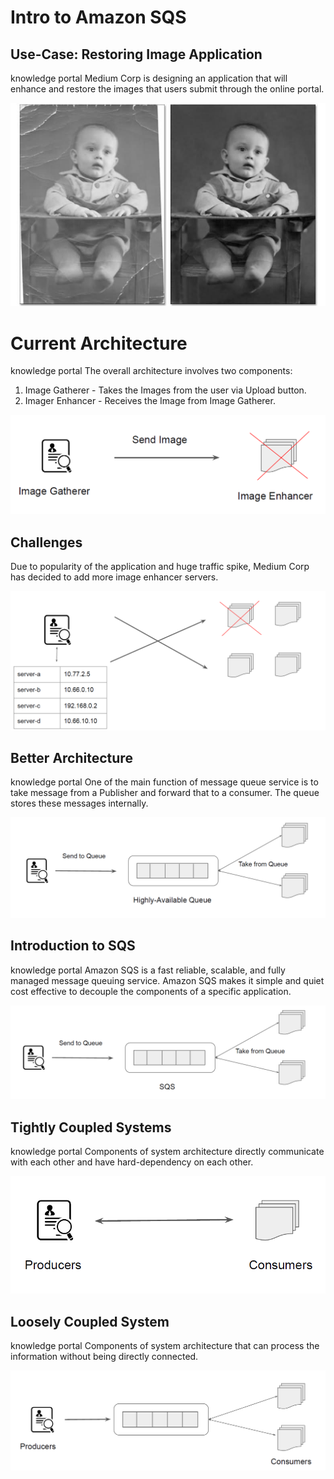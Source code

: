 
# Intro to Amazon SQS

## Use-Case: Restoring Image Application
knowledge portal
Medium Corp is designing an application that will enhance and restore the images that
users submit through the online portal.

![My Image](images/image1.png)

# Current Architecture
knowledge portal
The overall architecture involves two components:
1. Image Gatherer - Takes the Images from the user via Upload button.
2. Imager Enhancer - Receives the Image from Image Gatherer.

![My Image](images/image2.png)

## Challenges
Due to popularity of the application and huge traffic spike, Medium Corp has decided to
add more image enhancer servers.

![My Image](images/image3.png)

## Better Architecture

knowledge portal
One of the main function of message queue service is to take message from a Publisher
and forward that to a consumer.
The queue stores these messages internally.

![My Image](images/image4.png)

## Introduction to SQS
knowledge portal
Amazon SQS is a fast reliable, scalable, and fully managed message queuing service.
Amazon SQS makes it simple and quiet cost effective to decouple the components of a
specific application.

![My Image](images/image5.png)

## Tightly Coupled Systems
knowledge portal
Components of system architecture directly communicate with each other and have
hard-dependency on each other.

![My Image](images/image6.png)

## Loosely Coupled System
knowledge portal
Components of system architecture that can process the information without being
directly connected.

![My Image](images/image7.png)


